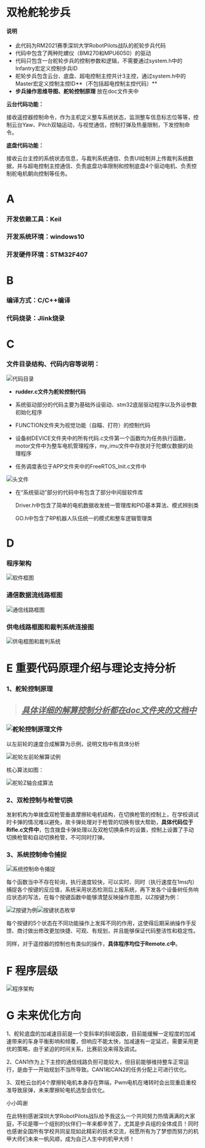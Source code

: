 # 双枪舵轮步兵

#### 说明

* 此代码为RM2021赛季深圳大学RobotPilots战队的舵轮步兵代码
* 代码中包含了两种陀螺仪（BMI270和MPU6050）的驱动
* 代码只包含一台舵轮步兵的控制参数和逻辑，不需要通过system.h中的Infantry宏定义控制步兵ID
* 舵轮步兵包含云台、底盘、超电控制主控共计3主控，通过system.h中的Master宏定义控制主控ID**（不包括超电控制主控代码）**
* **步兵操作思维导图、舵轮控制原理** 放在doc文件夹中

**云台代码功能：**

接收遥控器控制命令，作为主机定义整车系统状态，监测整车信息标志位等等，控制云台Yaw、Pitch双轴运动，与视觉通信，控制打弹及热量限制，下发控制命令。

**底盘代码功能：**

接收云台主控的系统状态信息，与裁判系统通信、负责UI绘制并上传裁判系统数据，并与超电控制主控通信、负责底盘功率限制和控制底盘4个驱动电机、负责控制舵电机朝向控制等任务。







# A

### 开发依赖工具：Keil

### 开发系统环境：windows10

### 开发硬件环境：STM32F407

# B

### 编译方式：C/C++编译

### 代码烧录：Jlink烧录

# C

### **文件目录结构、代码内容等说明：**

![代码目录](picture/代码目录.png)

* **rudder.c文件为舵轮控制代码**

* 系统驱动部分的代码主要为基础外设驱动、stm32底层驱动程序以及外设参数初始化程序

* FUNCTION文件夹为视觉功能（自瞄、打符）的控制代码

* 设备树DEVICE文件夹中的所有代码.c文件第一个函数均为任务执行函数，motor文件中为整车电机管理程序，my_imu文件中存放对于陀螺仪数据的处理程序

* 任务调度表位于APP文件夹中的FreeRTOS_Init.c文件中

![头文件](picture/头文件.png)

* 在“系统驱动”部分的代码中有包含了部分中间层软件库

  Driver.h中包含了简单的电机数据收发统一管理库和PID基本算法、模式辨别类

  GO.h中包含了RP机器人队伍统一的模式和整车逻辑管理类

# D

### 程序架构

![软件框图](picture/软件框图.png)

### 通信数据流线路框图

![通信线路框图](picture/通信线路框图.png)

### 供电线路框图和裁判系统连接图

![供电框图和裁判系统](picture/供电框图和裁判系统.png)

# E 重要代码原理介绍与理论支持分析

### 1、舵轮控制原理

> ## <u>***具体详细的解算控制分析都在doc文件夹的文档中***</u>

### 								![舵轮控制原理文件](picture/舵轮控制原理文件.png)

以左前轮的速度合成解算为示例，说明文档中有具体分析

![舵轮左前轮解算试例](picture/舵轮左前轮解算试例.jpg)

核心算法如图：

![舵轮Z轴合成算法](picture/舵轮Z轴合成算法.png)

### 2、双枪控制与枪管切换 

​		发射机构为单拨盘双枪管垂直摩擦轮电机结构，在切换枪管的控制上，在学校调试时卡弹的情况难以避免，故卡弹处理对于枪管的切换有很大帮助，**具体代码位于Rifle.c文件中**，包含拨盘卡弹处理以及双枪切换条件的设置，控制上设置了手动切换枪管和自动切换枪管，不可同时打弹。



### 3、系统控制命令捕捉

![系统控制命令捕捉](picture/系统控制命令捕捉.png)

​		每个函数当中不存在轮询，执行速度较快，可以实时、同时（执行速度在1ms内）捕捉各个按键的反应值，系统采用状态检测后上报系统，再下发各个设备树任务响应状态的写法，在每个按键函数中能够清楚反映操作意图，以Z按键为例：

![Z按键为例](picture/Z按键为例.png)![按键状态枚举](picture/按键状态枚举.png)

​		每个按键的5个状态在不同功能操作上发挥不同的作用，这使得后期采纳操作手反馈、商讨做出修改更加快捷、可观、有规划，并且能够保证代码整洁性和稳定性。

​		同样，对于遥控器的控制也有类似的操作，**具体程序均位于Remote.c中**。



# F 程序层级

![程序架构](picture/程序架构.png)





# G 未来优化方向

1、舵轮底盘的加减速目前是一个变斜率的斜坡函数，目前能缓解一定程度的加减速带来的车身平衡影响和倾覆，但响应不能太快，加减速有一定延迟，需要采用更优的策略，由于紧迫的时间关系，比赛前没来得及调试。

2、CAN1作为上下主控的通信线路负担可能较大，但目前能够维持整车正常运行，是由于一开始规划不当所导致。CAN1和CAN2的任务分配上可进行优化。

3、双枪云台的4个摩擦轮电机本身存在弊端，Pwm电机在堵转时会出现重启重校准导致尿弹，未来摩擦轮电机选型会优化。



小小鸣谢

在此特别感谢深圳大学RobotPilots战队给予我这么一个共同努力热情满满的大家庭，不论是哪一个组别的伙伴们一年来都辛苦了，尤其是步兵组的全体成员！同时也感谢全国所有学校共同呈现如此精彩的技术交流，祝愿所有为了梦想而努力的机甲大师们未来一帆风顺，成为自己人生中的机甲大师！

